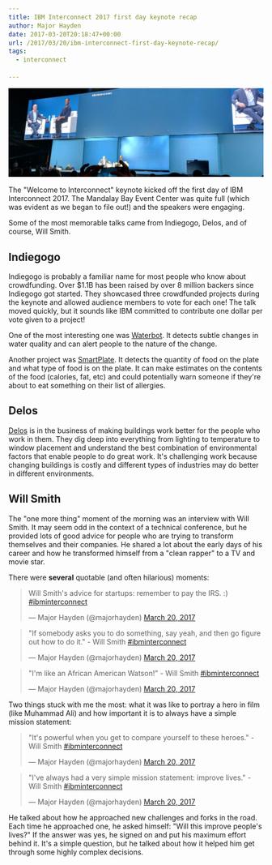 ```yaml
---
title: IBM Interconnect 2017 first day keynote recap
author: Major Hayden
date: 2017-03-20T20:18:47+00:00
url: /2017/03/20/ibm-interconnect-first-day-keynote-recap/
tags:
  - interconnect

---
```

![1]

The "Welcome to Interconnect" keynote kicked off the first day of IBM Interconnect 2017. The Mandalay Bay Event Center was quite full (which was evident as we began to file out!) and the speakers were engaging.

Some of the most memorable talks came from Indiegogo, Delos, and of course, Will Smith.

## Indiegogo

Indiegogo is probably a familiar name for most people who know about crowdfunding. Over $1.1B has been raised by over 8 million backers since Indiegogo got started. They showcased three crowdfunded projects during the keynote and allowed audience members to vote for each one! The talk moved quickly, but it sounds like IBM committed to contribute one dollar per vote given to a project!

One of the most interesting one was [Waterbot][2]. It detects subtle changes in water quality and can alert people to the nature of the change.

Another project was [SmartPlate][3]. It detects the quantity of food on the plate and what type of food is on the plate. It can make estimates on the contents of the food (calories, fat, etc) and could potentially warn someone if they're about to eat something on their list of allergies.

## Delos

[Delos][4] is in the business of making buildings work better for the people who work in them. They dig deep into everything from lighting to temperature to window placement and understand the best combination of environmental factors that enable people to do great work. It's challenging work because changing buildings is costly and different types of industries may do better in different environments.

## Will Smith

The "one more thing" moment of the morning was an interview with Will Smith. It may seem odd in the context of a technical conference, but he provided lots of good advice for people who are trying to transform themselves and their companies. He shared a lot about the early days of his career and how he transformed himself from a "clean rapper" to a TV and movie star.

There were **several** quotable (and often hilarious) moments:

<blockquote class="twitter-tweet tw-align-center" data-width="500">
  <p lang="en" dir="ltr">
    Will Smith's advice for startups: remember to pay the IRS. :) <a href="https://twitter.com/hashtag/ibminterconnect?src=hash">#ibminterconnect</a>
  </p>

  <p>
    &mdash; Major Hayden (@majorhayden) <a href="https://twitter.com/majorhayden/status/843883573920714752">March 20, 2017</a>
  </p>
</blockquote>



<blockquote class="twitter-tweet tw-align-center" data-width="500">
  <p lang="en" dir="ltr">
    "If somebody asks you to do something, say yeah, and then go figure out how to do it." - Will Smith <a href="https://twitter.com/hashtag/ibminterconnect?src=hash">#ibminterconnect</a>
  </p>

  <p>
    &mdash; Major Hayden (@majorhayden) <a href="https://twitter.com/majorhayden/status/843883963928133632">March 20, 2017</a>
  </p>
</blockquote>



<blockquote class="twitter-tweet tw-align-center" data-width="500">
  <p lang="en" dir="ltr">
    "I'm like an African American Watson!" - Will Smith <a href="https://twitter.com/hashtag/ibminterconnect?src=hash">#ibminterconnect</a>
  </p>

  <p>
    &mdash; Major Hayden (@majorhayden) <a href="https://twitter.com/majorhayden/status/843884265704050689">March 20, 2017</a>
  </p>
</blockquote>



Two things stuck with me the most: what it was like to portray a hero in film (like Muhammad Ali) and how important it is to always have a simple mission statement:

<blockquote class="twitter-tweet tw-align-center" data-width="500">
  <p lang="en" dir="ltr">
    "It's powerful when you get to compare yourself to these heroes." - Will Smith <a href="https://twitter.com/hashtag/ibminterconnect?src=hash">#ibminterconnect</a>
  </p>

  <p>
    &mdash; Major Hayden (@majorhayden) <a href="https://twitter.com/majorhayden/status/843882478225969152">March 20, 2017</a>
  </p>
</blockquote>



<blockquote class="twitter-tweet tw-align-center" data-width="500">
  <p lang="en" dir="ltr">
    "I've always had a very simple mission statement: improve lives." - Will Smith <a href="https://twitter.com/hashtag/ibminterconnect?src=hash">#ibminterconnect</a>
  </p>

  <p>
    &mdash; Major Hayden (@majorhayden) <a href="https://twitter.com/majorhayden/status/843885667499233280">March 20, 2017</a>
  </p>
</blockquote>



He talked about how he approached new challenges and forks in the road. Each time he approached one, he asked himself: "Will this improve people's lives?" If the answer was yes, he signed on and put his maximum effort behind it. It's a simple question, but he talked about how it helped him get through some highly complex decisions.

 [1]: /wp-content/uploads/2017/03/IMG_20170320_104424-e1490039929657.jpg
 [2]: https://www.indiegogo.com/projects/waterbot-world-s-first-smart-water-quality-monitor-health-technology--2
 [3]: https://www.indiegogo.com/projects/smart-plate-topview-your-personal-nutritionist-fitness
 [4]: http://delos.com/
